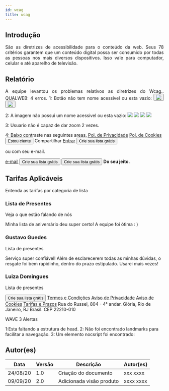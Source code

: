```yaml
---
id: wcag
title: wcag
---
```


## Introdução

<p align = "justify">
    São as diretrizes de acessibilidade para o conteúdo da web. Seus 78 critérios garantem que um conteúdo digital possa ser consumido por todas as pessoas nos mais diversos dispositivos. Isso vale para computador, celular e até aparelho de televisão.
</p>

## Relatório

<p align = "justify">
    A equipe levantou os problemas relativos as diretrizes do Wcag..
    QUALWEB: 4 erros.
1: Botão não tem nome acessivel ou esta vazio: <button class="btn btn-social bg-gray-200 hover:bg-gray-300 w-16 h-16 mx-2.5 ml-0 rounded flex items-center justify-center"><img src="img/icons/social-google.svg" class="w-6"></button>
<button class="btn btn-social bg-gray-200 hover:bg-gray-300 w-16 h-16 mx-2.5 rounded flex items-center justify-center"><img src="img/icons/social-fb.png" class="w-6"></button>

2: A imagem não possui um nome acessivel ou esta vazio: <img class="min-w-24 w-24 cursor-pointer" tabindex="0" src="img/logos/logo-icurti-main.svg">
<img src="img/home/banner/campanhas_1.webp" class="banner-left-img max-w-full h-auto relative" style="opacity: 0.858188;">
<img src="img/home/banner/campanhas_2.webp" class="banner-left-img max-w-full h-auto relative" style="opacity: 0.858188;">
<img src="img/home/banner/campanhas_3.webp" class="banner-left-img max-w-full h-auto relative" style="opacity: 0.858188;">

3: Usuario não é capaz de dar zoom 2 vezes.
<meta name="viewport" content="width=device-width, initial-scale=1, maximum-scale=1, user-scalable=no, shrink-to-fit=no">

4: Baixo contraste nas seguintes areas.
<a href="https://media-production.icurti.com/docs/politica-privacidade.pdf" target="_blank" class="text-green">Pol. de Privacidade</a>
<a href="https://media-production.icurti.com/docs/politica-cookie.pdf" target="_blank" class="text-green">Pol. de Cookies</a>
<button class="border border-solid border-white bg-icurti text-white font-bold py-2 px-4 rounded whitespace-nowrap"> Estou ciente </button>
<span class="ml-2 text-secondary-color text-xs font-bold hidden lg:block">Compartilhar</span>
<a class="font-normal hidden hover:underline hover:underline-offset-4 lg:block text-[#71BD00] text-xs w-18" href="/open/sign-in">Entrar</a>
<button tabindex="0" class="!bg-[#71BD00] button button--list font-medium hidden lg:block px-8 py-2 rounded text-white text-xs"> Crie sua lista grátis </button>
<p class="text-slate-400 text-base font-bold text-center"> ou com seu e-mail. </p>
<a class="underline underline-offset-4" href="/open/sign-in">e-mail</a>
<button class="button button--list text-sm text-white font-bold py-4 px-8 rounded w-full" tabindex="0"> Crie sua lista grátis </button>
<button class="button button--list text-base sm:text-xl text-white font-bold py-2 px-20 sm:px-24 rounded max-w-max mx-auto" tabindex="0"> Crie sua lista grátis </button>
<strong class="text-link font-bold inline-block">Do seu jeito.</strong>
<h2 class="text-3xl sm:text-4xl lg:text-5xl font-gt-walsheim font-bold typo-three--gradient"> Tarifas Aplicáveis </h2>
<p class="text-2xl sm:text-3xl lg:text-[34px] xl:text-[46px] font-gt-walsheim text-secondary-color text-center max-[470px]:max-w-[17ch]"> Entenda as tarifas por categoria de lista </p>
<h3 class="text-xl xl:text-3xl text-green text-center font-gt-walsheim font-bold mt-5 xl:mt-10 h-[56px] lg:h-auto"> Lista de Presentes </h3>
<p class="text-2xl sm:text-3xl lg:text-[34px] xl:text-[46px] font-gt-walsheim text-secondary-color text-center max-[470px]:max-w-[17ch]"> Veja o que estão falando de nós </p>
<p dir="ltr" class="mt-3 text-left"> Minha lista de aniversário deu super certo! A equipe foi ótima : ) </p>
<h3 dir="ltr" class="text-primary-color font-bold"> Gustavo Guedes </h3>
<p dir="ltr" class="text-white"> Lista de presentes </p>
<p dir="ltr" class="mt-3 text-left"> Serviço super confiável! Além de esclarecerem todas as minhas dúvidas, o resgate foi bem rapidinho, dentro do prazo estipulado. Usarei mais vezes! </p>
<h3 dir="ltr" class="text-primary-color font-bold"> Luiza Domingues </h3>
<p dir="ltr" class="text-white text-secondary-color"> Lista de presentes </p>
<button class="button button--list text-base sm:text-xl text-white font-bold py-2 px-20 sm:px-24 rounded max-w-max mx-auto" tabindex="0"> Crie sua lista grátis </button>
<a target="_blank" href="https://media-production.icurti.com/docs/termos-condicoes.pdf" class="text-white text-lg font-bold hover:underline hover:underline-offset-2">Termos e Condições</a>
<a target="_blank" href="https://media-production.icurti.com/docs/politica-privacidade.pdf" class="text-white text-lg font-bold hover:underline hover:underline-offset-2">Aviso de Privacidade</a>
<a target="_blank" href="https://media-production.icurti.com/docs/politica-cookie.pdf" class="text-white text-lg font-bold hover:underline hover:underline-offset-2">Aviso de Cookies</a>
<a target="_blank" href="https://media-production.icurti.com/docs/tarifas-prazos.pdf" class="text-white text-lg font-bold hover:underline hover:underline-offset-2">Tarifas e Prazos</a>
<span class="text-footer-copy">Rua do Russel, 804 - 4° andar. Glória, Rio de Janeiro, RJ Brasil. CEP 22210-010</span>



WAVE
3 Alertas

1:Esta faltando a estrutura de head.
2: Não foi encontrado landmarks para facilitar a navegação.
3: Um elemento nocsript foi encontrado:
<iframe src="https://www.googletagmanager.com/ns.html?id=GTM-N7FNQLFM" height="0" width="0" style="display: none; visibility: hidden" ></iframe >  
</p>

 

## Autor(es)
| Data | Versão | Descrição | Autor(es) |
| -- | -- | -- | -- |
| 24/08/20 | 1.0 | Criação do documento | xxx xxxx | 
| 09/09/20 | 2.0 | Adicionada visão produto | xxxx xxxx | 
